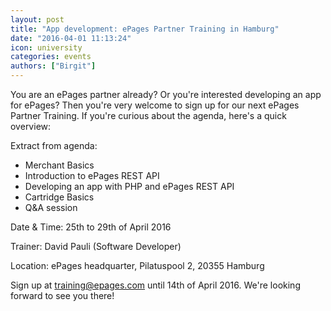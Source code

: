 ```yaml
---
layout: post
title: "App development: ePages Partner Training in Hamburg"
date: "2016-04-01 11:13:24"
icon: university
categories: events
authors: ["Birgit"]
---
```


You are an ePages partner already?
Or you're interested developing an app for ePages?
Then you're very welcome to sign up for our next ePages Partner Training.
If you're curious about the agenda, here's a quick overview:

Extract from agenda:

* Merchant Basics
* Introduction to ePages REST API
* Developing an app with PHP and ePages REST API
* Cartridge Basics
* Q&A session

Date & Time: 25th to 29th of April 2016

Trainer: David Pauli (Software Developer)

Location: ePages headquarter, Pilatuspool 2, 20355 Hamburg

Sign up at [training@epages.com](mailto:training@epages.com) until 14th of April 2016.
We're looking forward to see you there!
